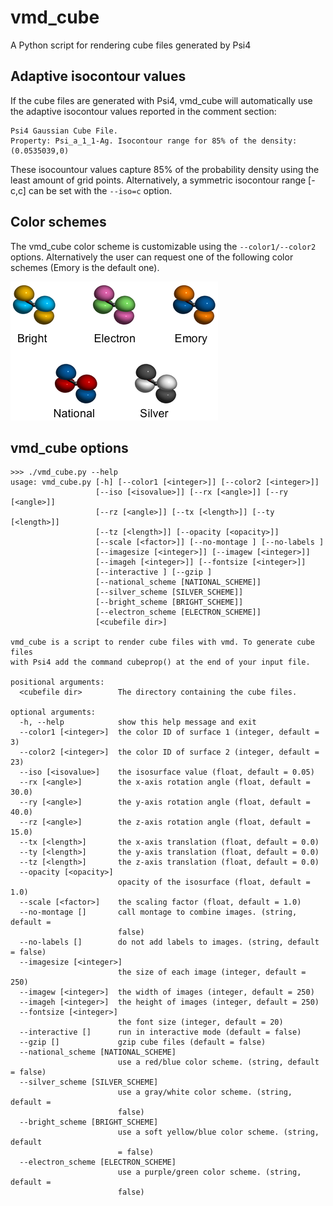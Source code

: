 # vmd_cube
A Python script for rendering cube files generated by Psi4

## Adaptive isocontour values
If the cube files are generated with Psi4, vmd_cube will automatically use the adaptive isocontour values
reported in the comment section:
```
Psi4 Gaussian Cube File.
Property: Psi_a_1_1-Ag. Isocontour range for 85% of the density: (0.0535039,0)
```
These isocountour values capture 85% of the probability density using the least amount of grid points.
Alternatively, a symmetric isocontour range [-c,c] can be set with the `--iso=c` option.

## Color schemes
The vmd_cube color scheme is customizable using the `--color1/--color2` options.
Alternatively the user can request one of the following color schemes (Emory is the default one).

![vmd_cube color schemes](/vmd_cube_color_schemes.png?raw=true "Color Schemes")

## vmd_cube options
```
>>> ./vmd_cube.py --help
usage: vmd_cube.py [-h] [--color1 [<integer>]] [--color2 [<integer>]]
                   [--iso [<isovalue>]] [--rx [<angle>]] [--ry [<angle>]]
                   [--rz [<angle>]] [--tx [<length>]] [--ty [<length>]]
                   [--tz [<length>]] [--opacity [<opacity>]]
                   [--scale [<factor>]] [--no-montage ] [--no-labels ]
                   [--imagesize [<integer>]] [--imagew [<integer>]]
                   [--imageh [<integer>]] [--fontsize [<integer>]]
                   [--interactive ] [--gzip ]
                   [--national_scheme [NATIONAL_SCHEME]]
                   [--silver_scheme [SILVER_SCHEME]]
                   [--bright_scheme [BRIGHT_SCHEME]]
                   [--electron_scheme [ELECTRON_SCHEME]]
                   [<cubefile dir>]

vmd_cube is a script to render cube files with vmd. To generate cube files
with Psi4 add the command cubeprop() at the end of your input file.

positional arguments:
  <cubefile dir>        The directory containing the cube files.

optional arguments:
  -h, --help            show this help message and exit
  --color1 [<integer>]  the color ID of surface 1 (integer, default = 3)
  --color2 [<integer>]  the color ID of surface 2 (integer, default = 23)
  --iso [<isovalue>]    the isosurface value (float, default = 0.05)
  --rx [<angle>]        the x-axis rotation angle (float, default = 30.0)
  --ry [<angle>]        the y-axis rotation angle (float, default = 40.0)
  --rz [<angle>]        the z-axis rotation angle (float, default = 15.0)
  --tx [<length>]       the x-axis translation (float, default = 0.0)
  --ty [<length>]       the y-axis translation (float, default = 0.0)
  --tz [<length>]       the z-axis translation (float, default = 0.0)
  --opacity [<opacity>]
                        opacity of the isosurface (float, default = 1.0)
  --scale [<factor>]    the scaling factor (float, default = 1.0)
  --no-montage []       call montage to combine images. (string, default =
                        false)
  --no-labels []        do not add labels to images. (string, default = false)
  --imagesize [<integer>]
                        the size of each image (integer, default = 250)
  --imagew [<integer>]  the width of images (integer, default = 250)
  --imageh [<integer>]  the height of images (integer, default = 250)
  --fontsize [<integer>]
                        the font size (integer, default = 20)
  --interactive []      run in interactive mode (default = false)
  --gzip []             gzip cube files (default = false)
  --national_scheme [NATIONAL_SCHEME]
                        use a red/blue color scheme. (string, default = false)
  --silver_scheme [SILVER_SCHEME]
                        use a gray/white color scheme. (string, default =
                        false)
  --bright_scheme [BRIGHT_SCHEME]
                        use a soft yellow/blue color scheme. (string, default
                        = false)
  --electron_scheme [ELECTRON_SCHEME]
                        use a purple/green color scheme. (string, default =
                        false)
```
